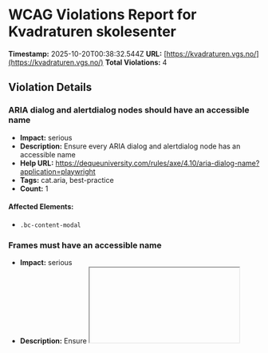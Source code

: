 # WCAG Violations Report for Kvadraturen skolesenter

**Timestamp:** 2025-10-20T00:38:32.544Z
**URL:** [https://kvadraturen.vgs.no/](https://kvadraturen.vgs.no/)
**Total Violations:** 4

## Violation Details

### ARIA dialog and alertdialog nodes should have an accessible name

- **Impact:** serious
- **Description:** Ensure every ARIA dialog and alertdialog node has an accessible name
- **Help URL:** https://dequeuniversity.com/rules/axe/4.10/aria-dialog-name?application=playwright
- **Tags:** cat.aria, best-practice
- **Count:** 1

#### Affected Elements:

- `.bc-content-modal`

### Frames must have an accessible name

- **Impact:** serious
- **Description:** Ensure <iframe> and <frame> elements have an accessible name
- **Help URL:** https://dequeuniversity.com/rules/axe/4.10/frame-title?application=playwright
- **Tags:** cat.text-alternatives, wcag2a, wcag412, section508, section508.22.i, TTv5, TT12.d, EN-301-549, EN-9.4.1.2
- **Count:** 1

#### Affected Elements:

- `iframe`

### Links must have discernible text

- **Impact:** serious
- **Description:** Ensure links have discernible text
- **Help URL:** https://dequeuniversity.com/rules/axe/4.10/link-name?application=playwright
- **Tags:** cat.name-role-value, wcag2a, wcag244, wcag412, section508, section508.22.a, TTv5, TT6.a, EN-301-549, EN-9.2.4.4, EN-9.4.1.2, ACT
- **Count:** 1

#### Affected Elements:

- `a[href$="agderfk.no/"]`

### All page content should be contained by landmarks

- **Impact:** moderate
- **Description:** Ensure all page content is contained by landmarks
- **Help URL:** https://dequeuniversity.com/rules/axe/4.10/region?application=playwright
- **Tags:** cat.keyboard, best-practice
- **Count:** 24

#### Affected Elements:

- `.visually-hidden`
- `#Sone2501`
- `#ctl00_ctl00_ctl00_innhold_MidtSone_ucSearchField_txtSearch`
- `#Sone2502`
- `#ctl00_ctl00_ctl00_innhold_MidtSone_plhZoneContainer5000`
- `#ctl00_ctl00_ctl00_innhold_MidtSone_ctl04_WebpartId_1390 > .webPartInnhold > .emnekart-text-box-list > .emnekart-text-box > .text-box > .il-heading--h2`
- `#ctl00_ctl00_ctl00_innhold_MidtSone_ctl04_WebpartId_1390 > .webPartInnhold > .emnekart-text-box-list > .emnekart-text-box > .text-box > p:nth-child(2)`
- `.text-box > p:nth-child(3)`
- `#ctl00_ctl00_ctl00_innhold_MidtSone_ctl04_WebpartId_1390 > .webPartInnhold > .emnekart-text-box-list > .emnekart-text-box > .text-box > cc-cookie-consent-conditional-content-component > .cc-alert.cc-alert--warning > .cc-alert-content > .cc-alert-message > .cc-div:nth-child(1)`
- `#ctl00_ctl00_ctl00_innhold_MidtSone_ctl07_WebpartId_1394 > .webPartInnhold > .emnekart-text-box-list > .emnekart-text-box > .text-box > .il-heading--h2:nth-child(1)`
- `#ctl00_ctl00_ctl00_innhold_MidtSone_ctl07_WebpartId_1394 > .webPartInnhold > .emnekart-text-box-list > .emnekart-text-box > .text-box > p:nth-child(2)`
- `cc-cookie-consent-conditional-content-component:nth-child(3) > .cc-alert.cc-alert--warning > .cc-alert-content > .cc-alert-message > .cc-div:nth-child(1)`
- `.text-box > .il-heading--h3`
- `#ctl00_ctl00_ctl00_innhold_MidtSone_ctl07_WebpartId_1394 > .webPartInnhold > .emnekart-text-box-list > .emnekart-text-box > .text-box > p:nth-child(5)`
- `.il-heading--h2:nth-child(6)`
- `.il-heading--h2:nth-child(7)`
- `p:nth-child(8)`
- `cc-cookie-consent-conditional-content-component:nth-child(9) > .cc-alert.cc-alert--warning > .cc-alert-content > .cc-alert-message > .cc-div:nth-child(1)`
- `.text-box > p:nth-child(10)`
- `#ctl00_ctl00_ctl00_innhold_MidtSone_ctl08_WebpartId_1395 > .webPartTittel`
- `.container > ul`
- `.webPartBunnLink`
- `#ctl00_ctl00_ctl00_innhold_MidtSone_plhZoneContainer5500`
- `.back-to-top-button-wrapper`
